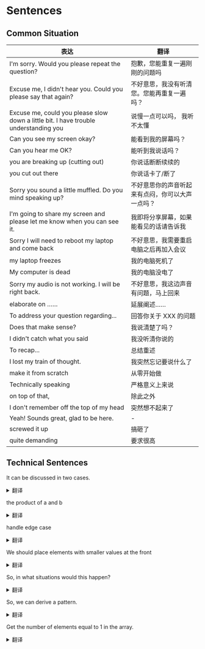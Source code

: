 # Sentences

## Common Situation

| 表达                                                                                 | 翻译                                             |
| ------------------------------------------------------------------------------------ | ------------------------------------------------ |
| I'm sorry. Would you please repeat the question?                                     | 抱歉，您能重复一遍刚刚的问题吗                   |
| Excuse me, I didn't hear you. Could you please say that again?                       | 不好意思，我没有听清您。您能再重复一遍吗？       |
| Excuse me, could you please slow down a little bit. I have trouble understanding you | 说慢一点可以吗， 我听不太懂                      |
| Can you see my screen okay?                                                          | 能看到我的屏幕吗？                               |
| Can you hear me OK?                                                                  | 能听到我说话吗？                                 |
| you are breaking up (cutting out)                                                    | 你说话断断续续的                                 |
| you cut out there                                                                    | 你说话卡了/断了                                  |
| Sorry you sound a little muffled. Do you mind speaking up?                           | 不好意思你的声音听起来有点闷，你可以大声一点吗？ |
| I'm going to share my screen and please let me know when you can see it.             | 我即将分享屏幕，如果能看见的话请告诉我           |
| Sorry I will need to reboot my laptop and come back                                  | 不好意思，我需要重启电脑之后再加入会议           |
| my laptop freezes                                                                    | 我的电脑死机了                                   |
| My computer is dead                                                                  | 我的电脑没电了                                   |
| Sorry my audio is not working. I will be right back.                                 | 不好意思，我这边声音有问题，马上回来             |
| elaborate on ……                                                                      | 延展阐述……                                       |
| To address your question regarding...                                                | 回答你关于 XXX 的问题                            |
| Does that make sense?                                                                | 我说清楚了吗？                                   |
| I didn't catch what you said                                                         | 我没听清你说的                                   |
| To recap...                                                                          | 总结重述                                         |
| I lost my train of thought.                                                          | 我突然忘记要说什么了                             |
| make it from scratch                                                                 | 从零开始做                                       |
| Technically speaking                                                                 | 严格意义上来说                                   |
| on top of that,                                                                      | 除此之外                                         |
| I don't remember off the top of my head                                              | 突然想不起来了                                   |
| Yeah! Sounds great, glad to be here.                                                 | -                                                |
| screwed it up                                                                        | 搞砸了                                           |
| quite demanding                                                                      | 要求很高                                         |

## Technical Sentences

It can be discussed in two cases.

<details>
  <summary>翻译</summary>
  可以分成两种情况讨论
</details>

the product of a and b

<details>
  <summary>翻译</summary>
  a 和 b 的乘积
</details>

handle edge case

<details>
  <summary>翻译</summary>
  处理边界情况
</details>

We should place elements with smaller values at the front

<details>
  <summary>翻译</summary>
  我们应该把数值小的元素放在前面
</details>

So, in what situations would this happen?

<details>
  <summary>翻译</summary>
  所以，什么情况下会发生？
</details>

So, we can derive a pattern.

<details>
  <summary>翻译</summary>
  我们可以得出一个结论。
</details>

Get the number of elements equal to 1 in the array.

<details>
  <summary>翻译</summary>
  获取数组中值为1的元素的数量。
</details>
